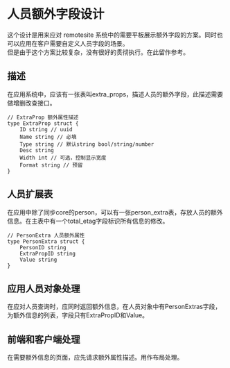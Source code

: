 # 人员额外字段设计

这个设计是用来应对 remotesite 系统中的需要平板展示额外字段的方案。同时也可以应用在客户需要自定义人员字段的场景。  
但是由于这个方案比较复杂，没有很好的贯彻执行。在此留作参考。

## 描述
在应用系统中，应该有一张表叫extra_props，描述人员的额外字段，此描述需要做增删改查接口。

```golang
// ExtraProp 额外属性描述
type ExtraProp struct {
    ID string // uuid
    Name string // 必填
    Type string // 默认string bool/string/number
    Desc string
    Width int // 可选，控制显示宽度
    Format string // 预留
}
```

## 人员扩展表
在应用中除了同步core的person，可以有一张person_extra表，存放人员的额外信息。在主表中有一个total_etag字段标识所有信息的修改。

```golang
// PersonExtra 人员额外属性
type PersonExtra struct {
    PersonID string
    ExtraPropID string
    Value string
}
```

## 应用人员对象处理
在应对人员查询时，应同时返回额外信息，在人员对象中有PersonExtras字段，为额外信息的列表，字段只有ExtraPropID和Value。

## 前端和客户端处理
在需要额外信息的页面，应先请求额外属性描述。用作布局处理。
